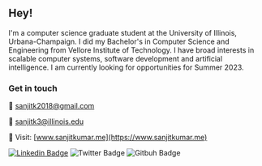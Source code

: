 ## Hey!

I'm a computer science graduate student at the University of Illinois, Urbana-Champaign. I did my Bachelor's in Computer Science and Engineering from Vellore Institute of Technology. I have broad interests in scalable computer systems, software development and artificial intelligence. I am currently looking for opportunities for Summer 2023.

### Get in touch

📨  [sanjitk2018@gmail.com](sanjitk2018@gmail.com)

📨  [sanjitk3@illinois.edu](sanjitk3@illinois.edu)

📨 Visit: [www.sanjitkumar.me](https://www.sanjitkumar.me)

[![Linkedin Badge](https://img.shields.io/badge/-LinkedIn-blue?style=flat-square&logo=Linkedin&logoColor=white&link=https://www.linkedin.com/in/sanjit-kumar/)](https://www.linkedin.com/in/sanjit-kumar-b56b911a0/)
![Twitter Badge](https://img.shields.io/twitter/follow/sanjit_77?label=Sanjit%20Kumar&style=social)
![Gitbuh Badge](https://img.shields.io/github/followers/sanjitk7?style=social)

